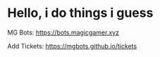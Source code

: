 # Hello, i do things i guess
MG Bots: https://bots.magicgamer.xyz

Add Tickets: https://mgbots.github.io/tickets
